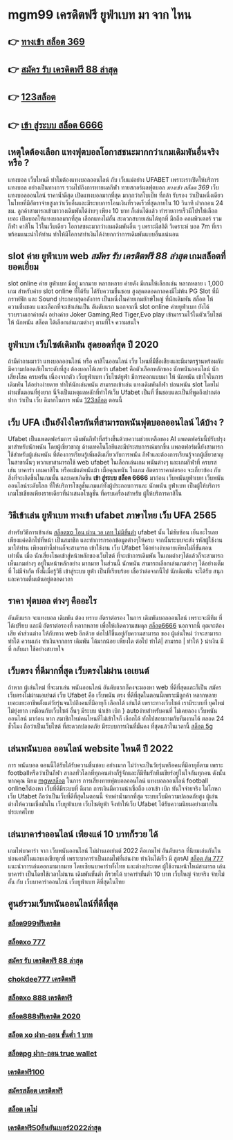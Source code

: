 # mgm99 เครดิตฟรี ยูฟ่าเบท มา จาก ไหน

## 👉 [ทางเข้า สล็อต 369](https://mabet.net/register/)
## 👉 [สมัคร รับ เครดิตฟรี 88 ล่าสุด](https://bio.link/tisawago)
## 👉 [123สล็อต](https://mabet.net/credit-free-100/)
## 👉 [เข้า สู่ระบบ สล็อต 6666](https://mabet.net/credit-free-50/)

##  เหตุใดต้องเลือก แทงฟุตบอลโอกาสชนะมากกว่าเกมเดิมพันอื่นจริงหรือ ?

แทงบอล เว็บไหนดี ทำไมต้องแทงบอลออนไลน์ กับ  เว็บแม่อย่าง UFABET เพราะเราเปิดให้บริการ แทงบอล อย่างเป็นทางการ รวมไปถึงการทายผลกีฬา ทายสกอร์ผลฟุตบอล *ทางเข้า สล็อต 369* เว็บแทงบอลออนไลน์ ราคาน้ำดีสุด เปิดแทงบอลมากที่สุด มากกว่าสโบเบ็ท ที่กล้า รับรอง ว่าเป็นหนึ่งเดียวในไทยที่มีอัตราจ่ายสูงกว่าเว็บอื่นและมีระบบการโอนเงินที่รวดเร็วที่สุดภายใน 10 วินาที ฝากถอน 24 ชม. ลูกค้าสามารถเข้ามาวางเดิมพันได้ง่ายๆ เพียง 10 บาท ก็เล่นได้แล้ว ทำรายการเร็วมีโปรให้เลือกเยอะ เปิดบอลให้แทงบอลมากที่สุด เลือกแทงไม่อั้น  สะดวกสบายเล่นได้ทุกที่ มือถือ คอมพิวเตอร์ รวมกีฬา คาสิโน ไว้ในเว็บเดียว โอกาสชนะมากว่าเกมเดิมพันอื่น ๆ เพราะมีสถิติ  วิเคราะห์ บอล 7m ที่เราพร้อมแนะนำให้ท่าน ทำให้มีโอกาสทำเงินได้ง่ายกกว่าการเดิมพันแบบอื่นแน่นอน


##   slot  ค่าย  ยูฟ่าเบท  web   *สมัคร รับ เครดิตฟรี 88 ล่าสุด* เกมสล็อตที่ ยอดเยี่ยม 

 slot online  ค่าย ยูฟ่าเบท  มีอยู่ มากมาย  หลากหลาย  ค่ายดัง มีเกมให้เลือกเล่น หลากหลาย เ 1,000 เกม สำหรับค่าย slot online ที่ได้รับ ได้รับความชื่นชอบ สูงสุดตลอดกาลคงมีไม่พ้น PG Slot ที่มีกราฟฟิก และ Sound ประกอบสุดอลังการ เป็นหนึ่งในค่ายเกมยักษ์ใหญ่ ที่นักเดิมพัน  สล็อต ให้ ความชื่นชอบ และเลือกที่จะเข้าเล่นเป็น อันดับแรก  นอกจากนี้ slot online ค่ายยูฟ่าเบท ยังได้รวบรวมเอาค่ายดัง อย่างค่าย Joker Gaming,Red Tiger,Evo play เข้ามารวมไว้ในตัวเว็บไซต์  ให้ นักพนัน สล็อต  ได้เลือกเล่นเกมต่างๆ ตามที่ใจ ความสนใจ  

## ยูฟ่าเบท เว็บไซต์เดิมพัน สุดยอดที่สุด ปี 2020

ถ้ามีคำถามมาว่า แทงบอลออนไลน์  หรือ คาสิโนออนไลน์    เว็บ ไหนที่มีชื่อเสียงและมีมาตรฐานพร้อมกับมีความปลอดภัยในระดับที่สูง ต้องบอกได้เลยว่า  ufabet  คือตัวเลือกหลักของ นักพนันออนไลน์ นักเสี่ยงโชค  ครบครัน เนื่องจากตัว เว็บยูฟ่าเบท เว็บไซต์ยูฟ่า มีการออกแบบมา ให้ นักพนัน เข้าใจในการเดิมพัน ได้อย่างง่ายดาย ทำให้นักเล่นพนัน สามารถเข้าเล่น แทงเดิมพันกีฬา  บ่อนพนัน  slot โดยไม่ผ่านขั้นตอนที่ยุ่งยาก นี่จึงเป็นเหตุผลหลักที่ทำให้เว็บ Ufabet  เป็นที่ ชื่นชอบและเป็นที่พูดถึงปากต่อปาก ว่าเป็น เว็บ   ดีมากในการ พนัน  [123สล็อต](https://mabet.net/credit-free-50/) ตอนนี้


## เว็บ UFA เป็นยังไงใครกันที่สามารถพนันฟุตบอลออนไลน์   ได้บ้าง ?

Ufabet เป็นแพลตฟอร์มการ เดิมพันกีฬาที่สร้างขึ้นด้วยความช่วยเหลือของ AI แพลตฟอร์มนี้ปรับปรุง มาสำหรับนักพนัน โดยผู้เชี่ยวชาญ ด้านเทคโนโลยีและมีประสบการณ์มากขึ้น แพลตฟอร์มนี้ยังสามารถใช้สำหรับผู้เล่นพนัน ที่ต้องการเรียนรู้เพิ่มเติมเกี่ยวกับการพนัน กีฬาและต้องการเรียนรู้จากผู้เชี่ยวชาญในสาขานั้นๆ พวกเขาสามารถใช้ web ufabet ในเลือกเล่นเกม พนันต่างๆ และเกมกีฬาที่ ครบรส เช่น บาคาร่า เกมคาสิโน หรือแม้แต่พนันม้า เมื่อคุณพนัน ในเกม อัตตราราคาต่อรอง จะเกี่ยวข้อง กับสิ่งที่จะเกิดขึ้นในเกมนั้น และเคยเกิดขึ้น **เข้า สู่ระบบ สล็อต 6666** มาก่อน  เว็บพนันยูฟ่าเบท  เว็บพนันออนไลน์ระดับโลก ที่ให้บริการโซลูชั่นเกมแก่ทั้งผู้ประกอบการและ นักพนัน  ยูฟ่าเบท เป็นผู้ให้บริการเกมโซเชียลเพียงรายเดียวที่นำเสนอโซลูชั่น  ที่ครบเครื่องสำหรับ ผู้ให้บริการคาสิโน 


## วิธีเข้าเล่น ยูฟ่าเบท  ทางเข้า ufabet ภาษาไทย เว็บ UFA 2565

สำหรับวิธีการเข้าเล่น  [สล็อตxo โอน ผ่าน วอ เลท ไม่มีขั้นต่ํา](https://mabet.net/)  ufabet  นั้น ไม่ซับซ้อน เย็นอะไรเลย เพียงแค่คลิกไปที่หน้า เป็นสมาชิก และทำการกรอกข้อมูลต่างๆให้ครบ จากนั้นระบบจะส่ง  รหัสผู้ใช้งาน  มาให้ท่าน เพียงเท่านี้ท่านก็จะสามารถ เข้าใช้งาน  เว็บ Ufabet ได้อย่างง่ายดายเพียงไม่กี่ขั้นตอนเท่านั้น เมื่อ นักเสี่ยงโชคเข้าสู่หน้าหลักของเว็บไซต์ ที่จะเข้าการเดิมพัน ในเกมต่างๆได้แล้วก็จะสามารถเห็นเกมต่างๆ อยู่ในหน้าหลักอย่าง มากมาย  ในส่วนนี้ นักพนัน สามารถเลือกเล่นเกมต่างๆ ได้อย่างเต็มที่ ไม่มีจำกัด  ทั้งนี้เมื่อรู้วิธี เข้าสู่ระบบ  ยูฟ่า เป็นที่เรียบร้อย เชื่อว่าต่อจากนี้ไป นักเดิมพัน จะได้รับ สนุก และความตื่นเต้นอยู่ตลอดเวลา


## ราคา ฟุตบอล ต่างๆ คืออะไร 

 อันดับแรก จะแทงบอล เดิมพัน  ต้อง  ทราบ  อัตราต่อรอง ในการ เดิมพันบอลออนไลน์ เพราะจะมีทีม ที่ได้เปรียบ และมี อัตราต่อรองที่ หลากหลาย เพื่อให้เกิดความสมดุล [สล็อต6666](https://mabet.net/pg-slot-credit-free/)  นอกจากนี้  คุณจะต้องเสีย  ค่าส่วนต่าง ให้กับทาง  web  อีกด้วย ต่อไปก็ขึ้นอยู่กับความสามารถ  ของ ผู้เล่นใหม่  ว่าจะสามารถ ทำได้ ความเก่ง ทำเงินจากการ  เดิมพัน ได้มากน้อย เพียงใด  ต่อไป  ทำได้| สามารถ | ทำให้ }  นำเงิน  มีที่   กลับมา  ใช้อย่างสบายใจ

## เว็บตรง  ที่ดีมากที่สุด  เว็บตรงไม่ผ่าน เอเยนต์

ถ้าหาก ผู้เล่นใหม่ ที่จะมาเล่น พนันออนไลน์  อันดับแรกก็คงจะมองหา web ที่ดีที่สุดและก็เป็น สมัครเว็บตรงไม่ผ่านเอเย่นต์   เว็บ Ufabet คือ เว็บพนัน ตรง  ที่ดีที่สุดในตอนนี้เพราะมีลูกค้า  หลากหลาย  เยอะแยะอาชีพตั้งแต่วัยรุ่นจนไปถึงคนที่มีอายุก็ เลือกได้ เล่นได้ เพราะทางเว็บไซต์ เรามีระบบที่ ยุคใหม่  ไม่ยุ่งยาก เหมือนกับเว็บไซต์ อื่นๆ มีระบบ นำเข้า   เบิก } autoง่ายสำหรับคนที่ ไม่เคยลอง เว็บพนันออนไลน์ มาก่อน หาก สมาชิกใหม่คนไหนที่ไม่เข้าใจก็ เลือกได้ ทักไปสอบถามกับทีมงานได้ ตลอด 24 ชั่วโมง  ถือว่าเป็นเว็บไซต์ ที่สะดวกปลอดภัย มีระบบการเงินที่มั่นคง ที่สุดแล้วในเวลานี้ [สล็อต 5g](https://member.mabet.net/?action=login) 


##  เล่นพนันบอล ออนไลน์  website ไหนดี ปี 2022

การ  พนันบอล  ตอนนี้ได้รับได้รับความชื่นชอบ อย่างมาก ไม่ว่าจะเป็นวัยรุ่นหรือคนที่มีอายุก็ตาม เพราะ footballหรือว่าเป็นกีฬา สากลทั่วโลกที่ทุกคนต่างก็รู้จักและก็มีทีมรักทีมเชียร์อยู่ในใจกันทุกคน ดังนั้นหากคุณ นิยม [mgwสล็อต](https://mabet.net/) ในการ การเสี่ยงทายฟุตบอลออนไลน์ แทงบอลออนไลน์ football onlineก็ต้องหา เว็บที่ดีมีระบบที่ ดีมาก การเงินมีความน่าเชื่อถือ  เอาเข้า  เบิก  ทันใจจ่ายจริง  ไม่โกหก  เว็บ Ufabet ถือว่าเป็นเว็บที่ดีที่สุดในตอนนี้ จ่ายค่าน้ำมากที่สุด ระบบเว็บมีความปลอดภัยสูง  ผู้เล่น ต่างให้ความเชื่อมั่นใน เว็บยูฟ่าเบท เว็บไซต์ยูฟ่า จึงทำให้เว็บ Ufabet ได้รับความนิยมอย่างมากในประเทศไทย

## เล่นบาคาร่าออนไลน์  เพียงแค่ 10 บาทก็รวย ได้

 เกมไพ่บาคาร่า  จาก  เว็บพนันออนไลน์ ไม่ผ่านเอเย่นต์ 2022  คือเกมไพ่  อันดับแรก   ที่นิยมเล่นกันในบ่อนคาสิโนแถบเอเชียทุกที่  เพราะบาคาร่าเป็นเกมไพ่ที่เล่นง่าย ทำเงินได้เร็ว มี สูตรAI [สล็อต ส้ม 777](https://mabet.net/credit-free-new/)   แนะนำการเล่นออกมามากมาย โดยเซียนบาคาร่าทั้งไทย และต่างประเทศ  ผู้ใช้งานหน้าใหม่สามารถ เล่นบาคาร่า เป็นโดยใช้เวลาไม่นาน เดิมพันขั้นต่ำ ก็รวยได้ บาคาร่าขั้นต่ำ 10 บาท  เว็บใหญ่ จ่ายจริง จ่ายไม่อั้น กับ เว็บบาคาร่าออนไลน์  เว็บยูฟ่าเบท ดีที่สุดในไทย


## ศูนย์รวมเว็บพนันออนไลน์ที่ดีที่สุด

### [สล็อต999ฟรีเครดิต](https://atom.io/themes/MABET.net%20แจกโบนัส%20สล็อต%20เครดิตฟรี%20ไม่ต้องแชร์%20008%20สล็อต%20สล็อตแตกหนัก%2020รับ100)
### [สล็อตxo 777](https://atom.io/themes/MABET.net%20แจกโบนัส%20วิธี%20สมัคร%20ufabet%20มือถือ%20008%20สล็อต%20สล็อตแตกหนัก%2020รับ100)
### [สมัคร รับ เครดิตฟรี 88 ล่าสุด](https://atom.io/themes/MABET.net%20แจกโบนัส%20huc99%20เครดิตฟรี%20150%20008%20สล็อต%20สล็อตแตกหนัก%2020รับ100)
### [chokdee777 เครดิตฟรี](https://atom.io/themes/MABET.net%20แจกโบนัส%20สล็อตpgฟรี%20008%20สล็อต%20สล็อตแตกหนัก%2020รับ100)
### [สล็อตxo 888 เครดิตฟรี](https://atom.io/themes/MABET.net%20แจกโบนัส%20สล็อต%2099%20008%20สล็อต%20สล็อตแตกหนัก%2020รับ100)
### [สล็อต888ฟรีเครดิต 2020](https://atom.io/themes/MABET.net%20แจกโบนัส%20joker%20เครดิตฟรี%2050%20ไม่ต้องแชร์ล่าสุด%20008%20สล็อต%20สล็อตแตกหนัก%2020รับ100)
### [สล็อต xo ฝาก-ถอน ขั้นต่ำ 1 บาท](https://atom.io/themes/MABET.net%20แจกโบนัส%20big%20winner999%20เครดิตฟรี%20008%20สล็อต%20สล็อตแตกหนัก%2020รับ100)
### [สล็อตpg ฝาก-ถอน true wallet](https://atom.io/themes/MABET.net%20แจกโบนัส%20ตาราง%20ช่วงเวลา%20สล็อต%20แตก%20008%20สล็อต%20สล็อตแตกหนัก%2020รับ100)
### [เครดิตฟรี100](https://atom.io/themes/MABET.net%20แจกโบนัส%20pigspin%20เครดิตฟรี%20008%20สล็อต%20สล็อตแตกหนัก%2020รับ100)
### [สมัครสล็อต เครดิตฟรี](https://atom.io/themes/MABET.net%20แจกโบนัส%20สล็อต%20เว็บตรง%20ฝากถอน%20ไม่มี%20ขั้น%20ต่ํา%20วอ%20เลท%20008%20สล็อต%20สล็อตแตกหนัก%2020รับ100)
### [สล็อต เดโม่](https://atom.io/themes/MABET.net%20แจกโบนัส%20gclub%20เครดิตฟรี%20ถอนได้%202020%20008%20สล็อต%20สล็อตแตกหนัก%2020รับ100)
### [เครดิตฟรี50ยืนยันเบอร์2022ล่าสุด](https://atom.io/themes/MABET.net%20แจกโบนัส%20betflik%20เครดิตฟรี%20008%20สล็อต%20สล็อตแตกหนัก%2020รับ100)